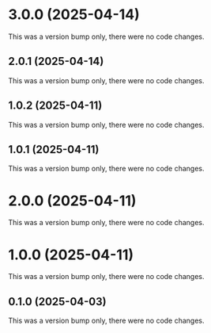 # 3.0.0 (2025-04-14)

This was a version bump only, there were no code changes.

## 2.0.1 (2025-04-14)

This was a version bump only, there were no code changes.

## 1.0.2 (2025-04-11)

This was a version bump only, there were no code changes.

## 1.0.1 (2025-04-11)

This was a version bump only, there were no code changes.

# 2.0.0 (2025-04-11)

This was a version bump only, there were no code changes.

# 1.0.0 (2025-04-11)

This was a version bump only, there were no code changes.

## 0.1.0 (2025-04-03)

This was a version bump only, there were no code changes.